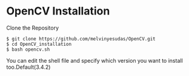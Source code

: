 # OpenCV Installation


Clone the Repository


```
$ git clone https://github.com/melvinyesudas/OpenCV.git
$ cd OpenCV_installation
$ bash opencv.sh

```
You can edit the shell file and specify which version you want to install too.Default(3.4.2)

